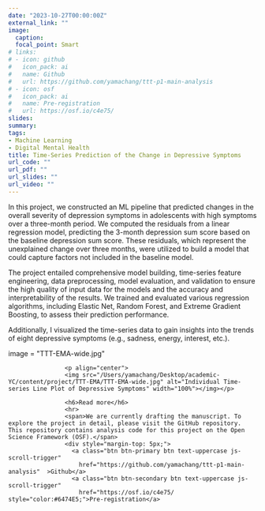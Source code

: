 ```yaml
---
date: "2023-10-27T00:00:00Z"
external_link: ""
image:
  caption: 
  focal_point: Smart
# links:
# - icon: github
#   icon_pack: ai
#   name: Github
#   url: https://github.com/yamachang/ttt-p1-main-analysis
# - icon: osf
#   icon_pack: ai
#   name: Pre-registration
#   url: https://osf.io/c4e75/
slides: 
summary: 
tags:
- Machine Learning
- Digital Mental Health
title: Time-Series Prediction of the Change in Depressive Symptoms
url_code: ""
url_pdf: ""
url_slides: ""
url_video: ""
---
```


<p>In this project, we constructed an ML pipeline that predicted changes in the overall severity of depression symptoms in adolescents with high symptoms over a three-month period. We computed the residuals from a linear regression model, predicting the 3-month depression sum score based on the baseline depression sum score. These residuals, which represent the unexplained change over three months, were utilized to build a model that could capture factors not included in the baseline model.</p>

<p>The project entailed comprehensive model building, time-series feature engineering, data preprocessing, model evaluation, and validation to ensure the high quality of input data for the models and the accuracy and interpretability of the results. We trained and evaluated various regression algorithms, including Elastic Net, Random Forest, and Extreme Gradient Boosting, to assess their prediction performance.</p>

<p>Additionally, I visualized the time-series data to gain insights into the trends of eight depressive symptoms (e.g., sadness, energy, interest, etc.).</p>

image = "TTT-EMA-wide.jpg"

                    <p align="center">
                    <img src="/Users/yamachang/Desktop/academic-YC/content/project/TTT-EMA/TTT-EMA-wide.jpg" alt="Individual Time-series Line Plot of Depressive Symptoms" width="100%"></img></p>
                    
                    <h6>Read more</h6>
                    <hr>
                    <span>We are currently drafting the manuscript. To explore the project in detail, please visit the GitHub repository. This repository contains analysis code for this project on the Open Science Framework (OSF).</span>
                    <div style="margin-top: 5px;">
                      <a class="btn btn-primary btn text-uppercase js-scroll-trigger"
                        href="https://github.com/yamachang/ttt-p1-main-analysis"  >Github</a>
                      <a class="btn btn-secondary btn text-uppercase js-scroll-trigger"
                        href="https://osf.io/c4e75/ style="color:#6474E5;">Pre-registration</a>


